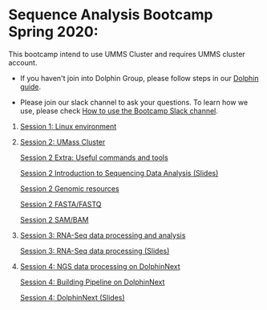 # Sequence Analysis Bootcamp Spring 2020:

This bootcamp intend to use UMMS Cluster and requires UMMS cluster account.

* If you haven't join into Dolphin Group, please follow steps in our [Dolphin guide](preliminary_steps.md).

* Please join our slack channel to ask your questions.
To learn how we use,  please check [How to use the Bootcamp Slack channel](slack.md).

1. [Session 1: Linux environment](session1/session1.md)

2. [Session 2: UMass Cluster](session2/session2.md)<br>

	[Session 2 Extra: Useful commands and tools](session2/usefull.md)

	[Session 2 Introduction to Sequencing Data Analysis (Slides)](https://drive.google.com/drive/folders/12Pls_GnzvCYu_KM5N5lj0LgmeOAJZ_O-)  

	[Session 2 Genomic resources](session2/genomic_resources.md)  

	[Session 2 FASTA/FASTQ](session2/fasta_fastq.md)  

	[Session 2 SAM/BAM](session2/sam_bam.md)  

2. [Session 3: RNA-Seq data processing and analysis](session3/session3.md)<br>

	[Session 3: RNA-Seq data processing (Slides)](https://drive.google.com/drive/folders/14eRttfvwaRtxO50jRvqt4TkEwVaYAut5)
	
2. [Session 4: NGS data processing on DolphinNext](session4/session4_1.md)<br>

	[Session 4: Building Pipeline on DolphinNext](session4/session4_2.md)
	
	[Session 4: DolphinNext (Slides)](https://drive.google.com/open?id=1gMNGtTwp48NY1Bpk49dsyMRQitIbTibv)
	
